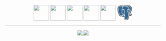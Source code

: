 <div align="center"> 
<img width="50" height="50" src="https://cdn.jsdelivr.net/gh/devicons/devicon/icons/php/php-original.svg"/>
<img width="50" height="50" src="https://cdn.jsdelivr.net/gh/devicons/devicon/icons/vuejs/vuejs-original.svg"/>
<img width="50" height="50" src="https://cdn.jsdelivr.net/gh/devicons/devicon/icons/mysql/mysql-original.svg"/>
<img width="50" height="50" src="https://cdn.jsdelivr.net/gh/devicons/devicon/icons/jquery/jquery-original.svg"/>
<img width="50" height="50" src="https://cdn.jsdelivr.net/gh/devicons/devicon/icons/javascript/javascript-original.svg" />
<img width="50" height="50" src="https://github.com/devicons/devicon/blob/v2.15.1/icons/postgresql/postgresql-original.svg" />
  
</div>

<hr>
<div align="center">
  <a href="https://github.com/fghinkel">
  <img height="180em" src="https://github-readme-stats.vercel.app/api?username=fghinkel&show_icons=true&theme=dark&include_all_commits=true&count_private=true%22"/>
  <img height="180em" src="https://github-readme-stats.vercel.app/api/top-langs/?username=fghinkel&layout=compact&langs_count=7&theme=dark"/>
</div>
<!--
**fghinkel/fghinkel** is a ✨ _special_ ✨ repository because its `README.md` (this file) appears on your GitHub profile.

Here are some ideas to get you started:

- 🔭 I’m currently working on ...
- 🌱 I’m currently learning ...
- 👯 I’m looking to collaborate on ...
- 🤔 I’m looking for help with ...
- 💬 Ask me about ...
- 📫 How to reach me: ...
- 😄 Pronouns: ...
- ⚡ Fun fact: ...
-->
